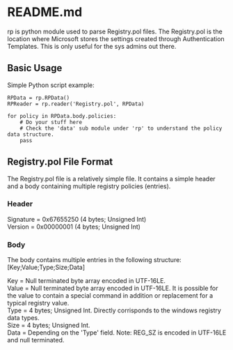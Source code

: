 README.md
=========

rp is python module used to parse Registry.pol files. The Registry.pol is the location where Microsoft stores the settings created through Authentication Templates. This is only useful for the sys admins out there.

## Basic Usage
Simple Python script example:

	RPData = rp.RPData()
	RPReader = rp.reader('Registry.pol', RPData)

	for policy in RPData.body.policies:
		# Do your stuff here
		# Check the 'data' sub module under 'rp' to understand the policy data structure.
		pass

## Registry.pol File Format
The Registry.pol file is a relatively simple file.  It contains a simple header and a body containing multiple registry policies (entries).

### Header
Signature = 0x67655250 (4 bytes; Unsigned Int)  
Version = 0x00000001 (4 bytes; Unsigned Int)  

### Body
The body contains multiple entries in the following structure:  
[Key;Value;Type;Size;Data]


Key = Null terminated byte array encoded in UTF-16LE.  
Value = Null terminated byte array encoded in UTF-16LE. It is possible for the value to contain a special command in addition or replacement for a typical registry value.  
Type = 4 bytes; Unsigned Int. Directly corrisponds to the windows registry data types.  
Size = 4 bytes; Unsigned Int.  
Data = Depending on the 'Type' field. Note: REG_SZ is encoded in UTF-16LE and null terminated.  




